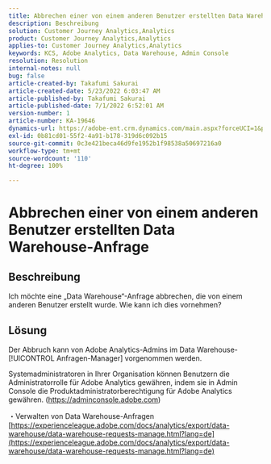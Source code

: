 ```yaml
---
title: Abbrechen einer von einem anderen Benutzer erstellten Data Warehouse-Anfrage
description: Beschreibung
solution: Customer Journey Analytics,Analytics
product: Customer Journey Analytics,Analytics
applies-to: Customer Journey Analytics,Analytics
keywords: KCS, Adobe Analytics, Data Warehouse, Admin Console
resolution: Resolution
internal-notes: null
bug: false
article-created-by: Takafumi Sakurai
article-created-date: 5/23/2022 6:03:47 AM
article-published-by: Takafumi Sakurai
article-published-date: 7/1/2022 6:52:01 AM
version-number: 1
article-number: KA-19646
dynamics-url: https://adobe-ent.crm.dynamics.com/main.aspx?forceUCI=1&pagetype=entityrecord&etn=knowledgearticle&id=37436d18-5eda-ec11-a7b6-0022480b01c6
exl-id: 0b81cd01-55f2-4a91-b178-319d6c092b15
source-git-commit: 0c3e421beca46d9fe1952b1f98538a50697216a0
workflow-type: tm+mt
source-wordcount: '110'
ht-degree: 100%

---
```


# Abbrechen einer von einem anderen Benutzer erstellten Data Warehouse-Anfrage

## Beschreibung

Ich möchte eine „Data Warehouse“-Anfrage abbrechen, die von einem anderen Benutzer erstellt wurde. Wie kann ich dies vornehmen?

## Lösung


Der Abbruch kann von Adobe Analytics-Admins im Data Warehouse-[!UICONTROL Anfragen-Manager] vorgenommen werden.

Systemadministratoren in Ihrer Organisation können Benutzern die Administratorrolle für Adobe Analytics gewähren, indem sie in Admin Console die Produktadministratorberechtigung für Adobe Analytics gewähren. (https://adminconsole.adobe.com)

・Verwalten von Data Warehouse-Anfragen
[https://experienceleague.adobe.com/docs/analytics/export/data-warehouse/data-warehouse-requests-manage.html?lang=de](https://experienceleague.adobe.com/docs/analytics/export/data-warehouse/data-warehouse-requests-manage.html?lang=de)
